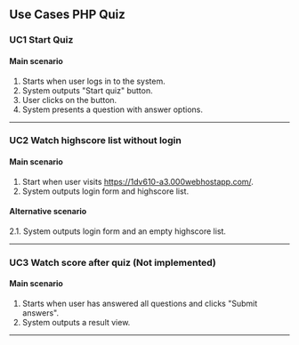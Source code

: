 ## Use Cases PHP Quiz
### UC1 Start Quiz
#### Main scenario
1. Starts when user logs in to the system.
2. System outputs "Start quiz" button.
3. User clicks on the button.
4. System presents a question with answer options.
________________________
### UC2 Watch highscore list without login
#### Main scenario
1. Start when user visits https://1dv610-a3.000webhostapp.com/.
2. System outputs login form and highscore list.

#### Alternative scenario
2.1. System outputs login form and an empty highscore list.
________________________
### UC3 Watch score after quiz (Not implemented)
#### Main scenario
1. Starts when user has answered all questions and clicks "Submit answers".
2. System outputs a result view.
________________________
